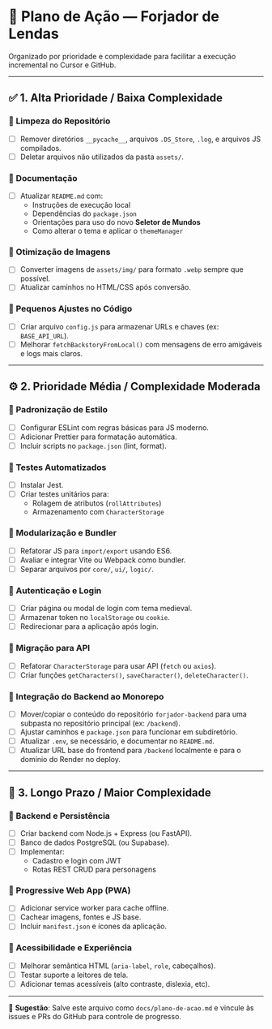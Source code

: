 # 🧭 Plano de Ação — Forjador de Lendas

Organizado por prioridade e complexidade para facilitar a execução incremental no Cursor e GitHub.

---

## ✅ 1. Alta Prioridade / Baixa Complexidade

### 🔹 Limpeza do Repositório
- [ ] Remover diretórios `__pycache__`, arquivos `.DS_Store`, `.log`, e arquivos JS compilados.
- [ ] Deletar arquivos não utilizados da pasta `assets/`.

### 🔹 Documentação
- [ ] Atualizar `README.md` com:
  - Instruções de execução local
  - Dependências do `package.json`
  - Orientações para uso do novo **Seletor de Mundos**
  - Como alterar o tema e aplicar o `themeManager`

### 🔹 Otimização de Imagens
- [ ] Converter imagens de `assets/img/` para formato `.webp` sempre que possível.
- [ ] Atualizar caminhos no HTML/CSS após conversão.

### 🔹 Pequenos Ajustes no Código
- [ ] Criar arquivo `config.js` para armazenar URLs e chaves (ex: `BASE_API_URL`).
- [ ] Melhorar `fetchBackstoryFromLocal()` com mensagens de erro amigáveis e logs mais claros.

---

## ⚙️ 2. Prioridade Média / Complexidade Moderada

### 🔹 Padronização de Estilo
- [ ] Configurar ESLint com regras básicas para JS moderno.
- [ ] Adicionar Prettier para formatação automática.
- [ ] Incluir scripts no `package.json` (lint, format).

### 🔹 Testes Automatizados
- [ ] Instalar Jest.
- [ ] Criar testes unitários para:
  - Rolagem de atributos (`rollAttributes`)
  - Armazenamento com `CharacterStorage`

### 🔹 Modularização e Bundler
- [ ] Refatorar JS para `import/export` usando ES6.
- [ ] Avaliar e integrar Vite ou Webpack como bundler.
- [ ] Separar arquivos por `core/`, `ui/`, `logic/`.

### 🔹 Autenticação e Login
- [ ] Criar página ou modal de login com tema medieval.
- [ ] Armazenar token no `localStorage` ou `cookie`.
- [ ] Redirecionar para a aplicação após login.

### 🔹 Migração para API
- [ ] Refatorar `CharacterStorage` para usar API (`fetch` ou `axios`).
- [ ] Criar funções `getCharacters()`, `saveCharacter()`, `deleteCharacter()`.

### 🔹 Integração do Backend ao Monorepo
- [ ] Mover/copiar o conteúdo do repositório `forjador-backend` para uma subpasta no repositório principal (ex: `/backend`).
- [ ] Ajustar caminhos e `package.json` para funcionar em subdiretório.
- [ ] Atualizar `.env`, se necessário, e documentar no `README.md`.
- [ ] Atualizar URL base do frontend para `/backend` localmente e para o domínio do Render no deploy.

---

## 🚀 3. Longo Prazo / Maior Complexidade

### 🔹 Backend e Persistência
- [ ] Criar backend com Node.js + Express (ou FastAPI).
- [ ] Banco de dados PostgreSQL (ou Supabase).
- [ ] Implementar:
  - Cadastro e login com JWT
  - Rotas REST CRUD para personagens

### 🔹 Progressive Web App (PWA)
- [ ] Adicionar service worker para cache offline.
- [ ] Cachear imagens, fontes e JS base.
- [ ] Incluir `manifest.json` e ícones da aplicação.

### 🔹 Acessibilidade e Experiência
- [ ] Melhorar semântica HTML (`aria-label`, `role`, cabeçalhos).
- [ ] Testar suporte a leitores de tela.
- [ ] Adicionar temas acessíveis (alto contraste, dislexia, etc).

---

📁 **Sugestão**: Salve este arquivo como `docs/plano-de-acao.md` e vincule às issues e PRs do GitHub para controle de progresso.